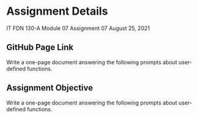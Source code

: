 # Assignment Details
IT FDN 130-A
Module 07
Assignment 07
August 25, 2021

## GitHub Page Link
Write a one-page document answering the following prompts about user-defined functions.

## Assignment Objective
Write a one-page document answering the following prompts about user-defined functions.

